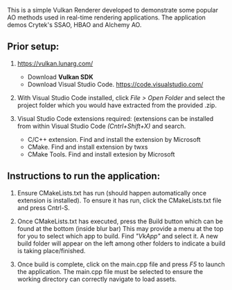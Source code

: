 This is a simple Vulkan Renderer developed to demonstrate some popular AO methods used in real-time rendering applications.
The application demos Crytek's SSAO, HBAO and Alchemy AO.

## Prior setup:

1) https://vulkan.lunarg.com/
   - Download **Vulkan SDK**
   - Download Visual Studio Code. https://code.visualstudio.com/

2) With Visual Studio Code installed, click *File > Open Folder* and select the project folder which you would have
extracted from the provided .zip.

3) Visual Studio Code extensions required:
   (extensions can be installed from within Visual Studio Code *(Cntrl+Shift+X)* and search.
   - C/C++ extension. Find and install the extension by Microsoft
   - CMake. Find and install extension by twxs
   - CMake Tools. Find and install extesion by Microsoft


## Instructions to run the application:

1) Ensure CMakeLists.txt has run (should happen automatically once extension is installed). 
   To ensure it has run, click the CMakeLists.txt file and press Cntrl-S.

2) Once CMakeLists.txt has executed, press the Build button which can be found at the bottom (inside blur bar)
   This may provide a menu at the top for you to select which app to build. Find *"VkApp"* and select it.
   A new build folder will appear on the left among other folders to indicate a build is taking place/finished.

3) Once build is complete, click on the main.cpp file and press *F5*  to launch the application.
   The main.cpp file must be selected to ensure the working directory can correctly navigate to load assets.
